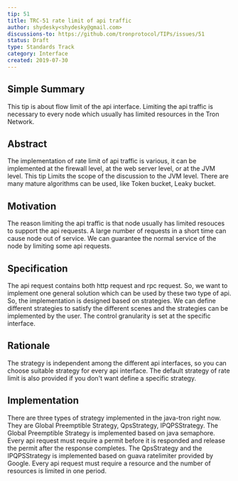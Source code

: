 ```yaml
---
tip: 51
title: TRC-51 rate limit of api traffic
author: shydesky<shydesky@gmail.com>
discussions-to: https://github.com/tronprotocol/TIPs/issues/51
status: Draft
type: Standards Track
category: Interface
created: 2019-07-30
---  
```


## Simple Summary

This tip is about flow limit of the api interface. Limiting the api traffic is necessary to every node which usually has limited resources in the Tron Network.

## Abstract

The implementation of rate limit of api traffic is various, it can be implemented at the firewall level, at the web server level, or at the JVM level. This tip Limits the scope of the discussion to the JVM level.
There are many mature algorithms can be used, like Token bucket, Leaky bucket.

## Motivation

The reason limiting the api traffic is that node usually has limited resouces to support the api requests. A large number of requests in a short time can cause node out of service. We can guarantee the normal service of the node by limiting some api requests.

## Specification

The api request contains both http request and rpc request. So, we want to implement one general solution which can be used by these two type of api. So, the implementation is designed based on strategies. We can define different strategies to satisfy the different scenes and the strategies can be implemented by the user.
The control granularity is set at the specific interface.


## Rationale

The strategy is independent among the different api interfaces, so you can choose suitable strategy for every api interface. The default strategy of rate limit is also provided if you don't want define a specific strategy.

## Implementation

There are three types of strategy implemented in the java-tron right now. They are Global Preemptible Strategy, QpsStrategy, IPQPSStrategy. 
The Global Preemptible Strategy is implemented based on java semaphore. Every api request must require a permit before it is responded and release the permit after the response completes. 
The QpsStrategy and the IPQPSStrategy is implemented based on guava ratelimiter provided by Google. Every api request must require a resource and the number of resources is limited in one period.
